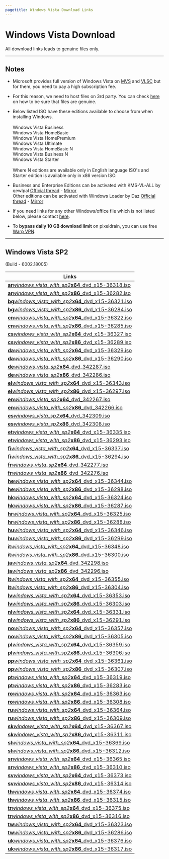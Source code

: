 ```yaml
---
pagetitle: Windows Vista Download Links
---
```


# Windows Vista Download

All download links leads to genuine files only.

------------------------------------------------------------------------

## Notes

-   Microsoft provides full version of Windows Vista on [MVS](https://visualstudio.microsoft.com/subscriptions/) and [VLSC](https://www.microsoft.com/licensing/ServiceCenter/default.aspx) but for them, you need to pay a high subscription fee.

-   For this reason, we need to host files on 3rd party. You can check [here](genuine-installation-media.html#How_to_verify_genuinity_of_files) on how to be sure that files are genuine.

-   Below listed ISO have these editions available to choose from when installing Windows. \
    \
    Windows Vista Business\
    Windows Vista HomeBasic\
    Windows Vista HomePremium\
    Windows Vista Ultimate\
    Windows Vista HomeBasic N\
    Windows Vista Business N\
    Windows Vista Starter\
    \
    Where N editions are available only in English language ISO's and Starter edition is available only in x86 version ISO.

-   Business and Enterprise Editions can be activated with KMS-VL-ALL by qewlpal [Official thread](https://forums.mydigitallife.net/threads/kms-vl-all-online-offline-kms-activator-for-microsoft-products.63471/) - [Mirror](https://app.box.com/s/q0nyib6bfylosvbbm5x8ztg87vy0kl8a)\
    Other editions can be activated with Windows Loader by Daz [Official thread](https://forums.mydigitallife.net/forums/windows-loader.39/) - [Mirror](https://app.box.com/s/bnchc6hten44adunlcpz9ya9j0uucfs2)

-   If you need links for any other Windows/office file which is not listed below, please contact [here](https://discord.gg/gjJEfq7ux8).

-   To **bypass daily 10 GB download limit** on pixeldrain, you can use free [Warp VPN](https://1.1.1.1/).

------------------------------------------------------------------------

## Windows Vista SP2

(Build - 6002.18005)

| Links                                                                                        |
|-----------------------------------------------------------------|
| [**ar**_windows_vista_with_sp2_**x64**_dvd_x15-36318.iso](https://pixeldrain.com/u/iKNwszpF) |
| [**ar**_windows_vista_with_sp2_**x86**_dvd_x15-36282.iso](https://pixeldrain.com/u/4kqdsHBC) |
| [**bg**_windows_vista_with_sp2_**x64**_dvd_x15-36321.iso](https://pixeldrain.com/u/BobHvHHh) |
| [**bg**_windows_vista_with_sp2_**x86**_dvd_x15-36284.iso](https://pixeldrain.com/u/Vfn7Dg37) |
| [**cn**_windows_vista_with_sp2_**x64**_dvd_x15-36322.iso](https://pixeldrain.com/u/mBj1kigT) |
| [**cn**_windows_vista_with_sp2_**x86**_dvd_x15-36285.iso](https://pixeldrain.com/u/f2y2QQyx) |
| [**cs**_windows_vista_with_sp2_**x64**_dvd_x15-36327.iso](https://pixeldrain.com/u/iDDqsHKV) |
| [**cs**_windows_vista_with_sp2_**x86**_dvd_x15-36289.iso](https://pixeldrain.com/u/pcAHUYnc) |
| [**da**_windows_vista_with_sp2_**x64**_dvd_x15-36329.iso](https://pixeldrain.com/u/DhKA2aRu) |
| [**da**_windows_vista_with_sp2_**x86**_dvd_x15-36290.iso](https://pixeldrain.com/u/XcRMLLNz) |
| [**de**_windows_vista_sp2_**x64**_dvd_342287.iso](https://pixeldrain.com/u/SmmzyKTH)         |
| [**de**_windows_vista_sp2_**x86**_dvd_342286.iso](https://pixeldrain.com/u/hyv9LRWM)         |
| [**el**_windows_vista_with_sp2_**x64**_dvd_x15-36343.iso](https://pixeldrain.com/u/G6KnQ1pE) |
| [**el**_windows_vista_with_sp2_**x86**_dvd_x15-36297.iso](https://pixeldrain.com/u/cXKx4ed6) |
| [**en**_windows_vista_sp2_**x64**_dvd_342267.iso](https://pixeldrain.com/u/vN8UoEJ7)         |
| [**en**_windows_vista_with_sp2_**x86**_dvd_342266.iso](https://pixeldrain.com/u/hUqRyhHt)    |
| [**es**_windows_vista_sp2_**x64**_dvd_342309.iso](https://pixeldrain.com/u/YJx35Tkm)         |
| [**es**_windows_vista_sp2_**x86**_dvd_342308.iso](https://pixeldrain.com/u/SfpP7D7C)         |
| [**et**_windows_vista_with_sp2_**x64**_dvd_x15-36335.iso](https://pixeldrain.com/u/Y4sGqpnw) |
| [**et**_windows_vista_with_sp2_**x86**_dvd_x15-36293.iso](https://pixeldrain.com/u/Qje8sLRR) |
| [**fi**_windows_vista_with_sp2_**x64**_dvd_x15-36337.iso](https://pixeldrain.com/u/EMVeydfn) |
| [**fi**_windows_vista_with_sp2_**x86**_dvd_x15-36294.iso](https://pixeldrain.com/u/JfVZNT94) |
| [**fr**_windows_vista_sp2_**x64**_dvd_342277.iso](https://pixeldrain.com/u/itRvuogF)         |
| [**fr**_windows_vista_sp2_**x86**_dvd_342276.iso](https://pixeldrain.com/u/xjGVZjJX)         |
| [**he**_windows_vista_with_sp2_**x64**_dvd_x15-36344.iso](https://pixeldrain.com/u/w7rNdqQu) |
| [**he**_windows_vista_with_sp2_**x86**_dvd_x15-36298.iso](https://pixeldrain.com/u/BTDWrhmT) |
| [**hk**_windows_vista_with_sp2_**x64**_dvd_x15-36324.iso](https://pixeldrain.com/u/rVAZfyMP) |
| [**hk**_windows_vista_with_sp2_**x86**_dvd_x15-36287.iso](https://pixeldrain.com/u/P763gXpS) |
| [**hr**_windows_vista_with_sp2_**x64**_dvd_x15-36325.iso](https://pixeldrain.com/u/3EEEe9vU) |
| [**hr**_windows_vista_with_sp2_**x86**_dvd_x15-36288.iso](https://pixeldrain.com/u/4t1Lb2jm) |
| [**hu**_windows_vista_with_sp2_**x64**_dvd_x15-36346.iso](https://pixeldrain.com/u/greuv76k) |
| [**hu**_windows_vista_with_sp2_**x86**_dvd_x15-36299.iso](https://pixeldrain.com/u/nshAv1TJ) |
| [**it**_windows_vista_with_sp2_**x64**_dvd_x15-36348.iso](https://pixeldrain.com/u/wb9MiGr8) |
| [**it**_windows_vista_with_sp2_**x86**_dvd_x15-36300.iso](https://pixeldrain.com/u/GphQMKa6) |
| [**ja**_windows_vista_sp2_**x64**_dvd_342298.iso](https://pixeldrain.com/u/5fzANjWR)         |
| [**ja**_windows_vista_sp2_**x86**_dvd_342296.iso](https://pixeldrain.com/u/cgso7Dsv)         |
| [**lt**_windows_vista_with_sp2_**x64**_dvd_x15-36355.iso](https://pixeldrain.com/u/8fgQqoD8) |
| [**lt**_windows_vista_with_sp2_**x86**_dvd_x15-36304.iso](https://pixeldrain.com/u/7raHpCRW) |
| [**lv**_windows_vista_with_sp2_**x64**_dvd_x15-36353.iso](https://pixeldrain.com/u/4HX9ur5y) |
| [**lv**_windows_vista_with_sp2_**x86**_dvd_x15-36303.iso](https://pixeldrain.com/u/g6CggXTV) |
| [**nl**_windows_vista_with_sp2_**x64**_dvd_x15-36331.iso](https://pixeldrain.com/u/KTHpfrVo) |
| [**nl**_windows_vista_with_sp2_**x86**_dvd_x15-36291.iso](https://pixeldrain.com/u/UndqJSoM) |
| [**no**_windows_vista_with_sp2_**x64**_dvd_x15-36357.iso](https://pixeldrain.com/u/JX3od2Pe) |
| [**no**_windows_vista_with_sp2_**x86**_dvd_x15-36305.iso](https://pixeldrain.com/u/QicvTzkc) |
| [**pl**_windows_vista_with_sp2_**x64**_dvd_x15-36359.iso](https://pixeldrain.com/u/jS1ggzBL) |
| [**pl**_windows_vista_with_sp2_**x86**_dvd_x15-36306.iso](https://pixeldrain.com/u/D9Gnd9EW) |
| [**pp**_windows_vista_with_sp2_**x64**_dvd_x15-36361.iso](https://pixeldrain.com/u/YvYpeJhA) |
| [**pp**_windows_vista_with_sp2_**x86**_dvd_x15-36307.iso](https://pixeldrain.com/u/4LUXTEfs) |
| [**pt**_windows_vista_with_sp2_**x64**_dvd_x15-36319.iso](https://pixeldrain.com/u/ZBaWTrdn) |
| [**pt**_windows_vista_with_sp2_**x86**_dvd_x15-36283.iso](https://pixeldrain.com/u/dWG31YWp) |
| [**ro**_windows_vista_with_sp2_**x64**_dvd_x15-36363.iso](https://pixeldrain.com/u/dD5zPqNi) |
| [**ro**_windows_vista_with_sp2_**x86**_dvd_x15-36308.iso](https://pixeldrain.com/u/xdWpWXdh) |
| [**ru**_windows_vista_with_sp2_**x64**_dvd_x15-36364.iso](https://pixeldrain.com/u/yrV9nECM) |
| [**ru**_windows_vista_with_sp2_**x86**_dvd_x15-36309.iso](https://pixeldrain.com/u/ukkMEfQD) |
| [**sk**_windows_vista_with_sp2_**x64**_dvd_x15-36367.iso](https://pixeldrain.com/u/y4fraF4W) |
| [**sk**_windows_vista_with_sp2_**x86**_dvd_x15-36311.iso](https://pixeldrain.com/u/6CQVqFMZ) |
| [**sl**_windows_vista_with_sp2_**x64**_dvd_x15-36369.iso](https://pixeldrain.com/u/UQqhbWe8) |
| [**sl**_windows_vista_with_sp2_**x86**_dvd_x15-36312.iso](https://pixeldrain.com/u/bxTKNy8U) |
| [**sr**_windows_vista_with_sp2_**x64**_dvd_x15-36365.iso](https://pixeldrain.com/u/ptMYtJ5B) |
| [**sr**_windows_vista_with_sp2_**x86**_dvd_x15-36310.iso](https://pixeldrain.com/u/wt8W7cAe) |
| [**sv**_windows_vista_with_sp2_**x64**_dvd_x15-36373.iso](https://pixeldrain.com/u/YcCvAMVf) |
| [**sv**_windows_vista_with_sp2_**x86**_dvd_x15-36314.iso](https://pixeldrain.com/u/6Tmf7Ez5) |
| [**th**_windows_vista_with_sp2_**x64**_dvd_x15-36374.iso](https://pixeldrain.com/u/SiEeAnHZ) |
| [**th**_windows_vista_with_sp2_**x86**_dvd_x15-36315.iso](https://pixeldrain.com/u/RjX9FU1B) |
| [**tr**_windows_vista_with_sp2_**x64**_dvd_x15-36375.iso](https://pixeldrain.com/u/W8GHPfZB) |
| [**tr**_windows_vista_with_sp2_**x86**_dvd_x15-36316.iso](https://pixeldrain.com/u/r6sE16Gp) |
| [**tw**_windows_vista_with_sp2_**x64**_dvd_x15-36323.iso](https://pixeldrain.com/u/CUTucWdy) |
| [**tw**_windows_vista_with_sp2_**x86**_dvd_x15-36286.iso](https://pixeldrain.com/u/WUExhgHG) |
| [**uk**_windows_vista_with_sp2_**x64**_dvd_x15-36376.iso](https://pixeldrain.com/u/6tm7u9eU) |
| [**uk**_windows_vista_with_sp2_**x86**_dvd_x15-36317.iso](https://pixeldrain.com/u/AmWaMF2x) |
